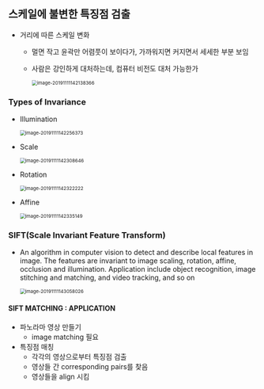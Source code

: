 ## 스케일에 불변한 특징점 검출

- 거리에 따른 스케일 변화

  - 멀면 작고 윤곽만 어렴풋이 보이다가, 가까워지면 커지면서 세세한 부분 보임

  - 사람은 강인하게 대처하는데, 컴퓨터 비전도 대처 가능한가

    <img src="C:\Users\user\AppData\Roaming\Typora\typora-user-images\image-20191111142138366.png" alt="image-20191111142138366" style="zoom: 67%;" />

### Types of Invariance

- Illumination

  <img src="C:\Users\user\AppData\Roaming\Typora\typora-user-images\image-20191111142256373.png" alt="image-20191111142256373" style="zoom:67%;" />

- Scale

  <img src="C:\Users\user\AppData\Roaming\Typora\typora-user-images\image-20191111142308646.png" alt="image-20191111142308646" style="zoom:67%;" />

- Rotation

  <img src="C:\Users\user\AppData\Roaming\Typora\typora-user-images\image-20191111142322222.png" alt="image-20191111142322222" style="zoom:67%;" />

- Affine

  <img src="C:\Users\user\AppData\Roaming\Typora\typora-user-images\image-20191111142335149.png" alt="image-20191111142335149" style="zoom:67%;" />

### SIFT(Scale Invariant Feature Transform)

- An algorithm in computer vision to detect and describe local features in image. The features are invariant to image scaling, rotation, affine, occlusion and illumination. Application include object recognition, image stitching and matching, and video tracking, and so on

  <img src="C:\Users\user\AppData\Roaming\Typora\typora-user-images\image-20191111143058026.png" alt="image-20191111143058026" style="zoom:67%;" />

#### SIFT MATCHING : APPLICATION

- 파노라마 영상 만들기
  - image matching 필요
- 특징점 매칭
  - 각각의 영상으로부터 특징점 검출
  - 영상들 간 corresponding pairs를 찾음
  - 영상들을 align 시킴

